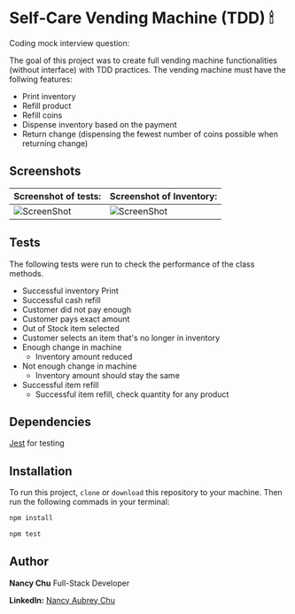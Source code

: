 # Self-Care Vending Machine (TDD) 🕯

Coding mock interview question:

<!-- -->

The goal of this project was to create full vending machine functionalities (without interface) with TDD practices. The vending machine must have the follwing features:

- Print inventory
- Refill product
- Refill coins
- Dispense inventory based on the payment
- Return change (dispensing the fewest number of coins possible when returning change)

<!-- -->

## Screenshots

<!-- -->

| Screenshot of tests:                                                                                       | Screenshot of Inventory:                                                                                             |
| ---------------------------------------------------------------------------------------------------------- | -------------------------------------------------------------------------------------------------------------------- |
| ![ScreenShot](https://github.com/nancychuchu/Vending-Machine/blob/master/public/vending-machine-tests.png) | ![ScreenShot](https://github.com/nancychuchu/Vending-Machine/blob/master/public/vending-machine-print-inventory.png) |

<!-- -->
<!-- -->

## Tests

The following tests were run to check the performance of the class methods.

- Successful inventory Print
- Successful cash refill
- Customer did not pay enough
- Customer pays exact amount
- Out of Stock item selected
- Customer selects an item that's no longer in inventory
- Enough change in machine
  - Inventory amount reduced
- Not enough change in machine
  - Inventory amount should stay the same
- Successful item refill
  - Successful item refill, check quantity for any product

## Dependencies

[Jest](https://jestjs.io/) for testing

## Installation

To run this project, `clone` or `download` this repository to your machine.
Then run the following commads in your terminal:

```bash
npm install
```

```bash
npm test
```

## Author

**Nancy Chu** Full-Stack Developer

**LinkedIn:** [Nancy Aubrey Chu](https://www.linkedin.com/in/chunancy/)
